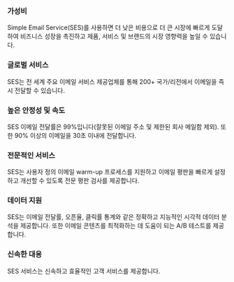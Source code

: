 ### 가성비
Simple Email Service(SES)를 사용하면 더 낮은 비용으로 더 큰 시장에 빠르게 도달하여 비즈니스 성장을 촉진하고 제품, 서비스 및 브랜드의 시장 영향력을 높일 수 있습니다.

### 글로벌 서비스
SES는 전 세계 주요 이메일 서비스 제공업체를 통해 200+ 국가/리전에서 이메일을 즉시 전달할 수 있습니다.

### 높은 안정성 및 속도
SES 이메일 전달률은 99%입니다(잘못된 이메일 주소 및 제한된 회사 메일함 제외). 또한 90% 이상의 이메일을 30초 이내에 전달합니다.

### 전문적인 서비스
SES는 사용자 정의 이메일 warm-up 프로세스를 지원하고 이메일 평판을 빠르게 설정하고 개선할 수 있도록 전문 평판 검사를 제공합니다.

### 데이터 지원
SES는 이메일 전달률, 오픈율, 클릭률 통계와 같은 정확하고 지능적인 시각적 데이터 분석을 제공합니다. 또한 이메일 콘텐츠를 최적화하는 데 도움이 되는 A/B 테스트를 제공합니다.

### 신속한 대응
SES 서비스는 신속하고 효율적인 고객 서비스를 제공합니다.
